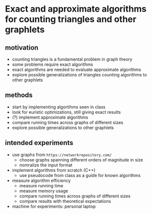 # Exact and approximate algorithms for counting triangles and other graphlets


## motivation

- counting triangles is a fundamental problem in graph theory
- some problems require exact algorithms
- exact algorithms are needed to evaluate approximate algorithms
- explore possible generalizations of triangles counting algorithms to other graphlets


## methods

- start by implementing algortihms seen in class
- look for euristic optimizations, still giving exact results
- (?) implement approximate algorithms
- compare running times across graphs of different sizes
- explore possible generalizations to other graphlets


## intended experiments

- use graphs from `https://networkrepository.com/`
    - choose graphs spanning different orders of magnitude in size
    - nomralize the input format
- implement algorithms from scratch (C++)
    - use pseudocode from class as a guide for known algorithms
- measure algorithm efficiency
    - measure running time
    - measure memory usage
    - compare running times across graphs of different sizes
    - compare results with theoretical expectations
- machine for experiments: personal laptop


